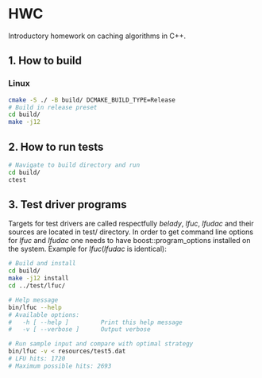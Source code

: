# HWC

Introductory homework on caching algorithms in C++.

## 1. How to build

### Linux
```sh
cmake -S ./ -B build/ DCMAKE_BUILD_TYPE=Release
# Build in release preset
cd build/
make -j12
```

## 2. How to run tests
```sh
# Navigate to build directory and run
cd build/
ctest
```

## 3. Test driver programs
Targets for test drivers are called respectfully _belady_, _lfuc_, _lfudac_ and their sources are located in test/ directory. In order to get command line options for _lfuc_ and _lfudac_ one needs to have boost::program_options installed on the system. Example for _lfuc_(_lfudac_ is identical):

```sh
# Build and install
cd build/
make -j12 install
cd ../test/lfuc/

# Help message
bin/lfuc --help
# Available options:
#   -h [ --help ]         Print this help message
#   -v [ --verbose ]      Output verbose

# Run sample input and compare with optimal strategy
bin/lfuc -v < resources/test5.dat
# LFU hits: 1720
# Maximum possible hits: 2693
```